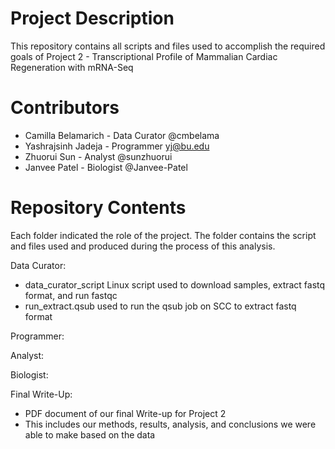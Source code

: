 # Project Description

This repository contains all scripts and files used to accomplish the required goals of Project 2 - Transcriptional Profile of Mammalian Cardiac Regeneration with mRNA-Seq

# Contributors

  - Camilla Belamarich - Data Curator @cmbelama
  - Yashrajsinh Jadeja - Programmer yj@bu.edu
  - Zhuorui Sun - Analyst @sunzhuorui
  - Janvee Patel - Biologist @Janvee-Patel

# Repository Contents

Each folder indicated the role of the project. The folder contains the script and files used and produced during the process of this analysis.

Data Curator:
  - data_curator_script Linux script used to download samples, extract fastq format, and run fastqc
  - run_extract.qsub used to run the qsub job on SCC to extract fastq format

Programmer:

Analyst:

Biologist:

Final Write-Up:
  - PDF document of our final Write-up for Project 2
  - This includes our methods, results, analysis, and conclusions we were able to make based on the data
